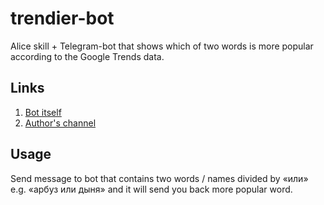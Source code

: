 # trendier-bot
Alice skill + Telegram-bot that shows which of two words is more popular according to the Google Trends data.

Links
----
1. [Bot itself](https://t.me/TrendierBot)
2. [Author's channel](https://t.me/FilteredInternet)

Usage
---
Send message to bot that contains two words / names divided by «или» e.g. «арбуз или дыня» and it will send you back more popular word.
